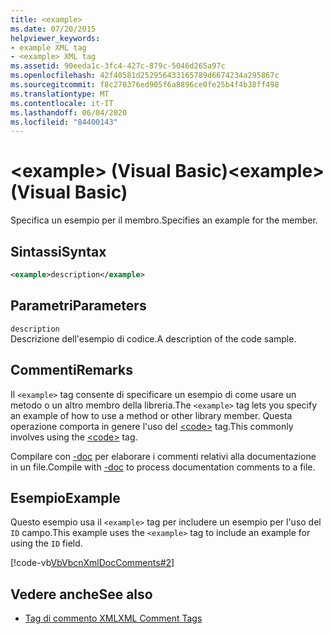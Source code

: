 ```yaml
---
title: <example>
ms.date: 07/20/2015
helpviewer_keywords:
- example XML tag
- <example> XML tag
ms.assetid: 90eeda1c-3fc4-427c-879c-5046d265a97c
ms.openlocfilehash: 42f40581d252956433165789d6674234a295867c
ms.sourcegitcommit: f8c270376ed905f6a8896ce0fe25b4f4b38ff498
ms.translationtype: MT
ms.contentlocale: it-IT
ms.lasthandoff: 06/04/2020
ms.locfileid: "84400143"
---
```

# <a name="example-visual-basic"></a><span data-ttu-id="a5b7d-101">\<example> (Visual Basic)</span><span class="sxs-lookup"><span data-stu-id="a5b7d-101">\<example> (Visual Basic)</span></span>
<span data-ttu-id="a5b7d-102">Specifica un esempio per il membro.</span><span class="sxs-lookup"><span data-stu-id="a5b7d-102">Specifies an example for the member.</span></span>  
  
## <a name="syntax"></a><span data-ttu-id="a5b7d-103">Sintassi</span><span class="sxs-lookup"><span data-stu-id="a5b7d-103">Syntax</span></span>  
  
```xml  
<example>description</example>  
```  
  
## <a name="parameters"></a><span data-ttu-id="a5b7d-104">Parametri</span><span class="sxs-lookup"><span data-stu-id="a5b7d-104">Parameters</span></span>  
 `description`  
 <span data-ttu-id="a5b7d-105">Descrizione dell'esempio di codice.</span><span class="sxs-lookup"><span data-stu-id="a5b7d-105">A description of the code sample.</span></span>  
  
## <a name="remarks"></a><span data-ttu-id="a5b7d-106">Commenti</span><span class="sxs-lookup"><span data-stu-id="a5b7d-106">Remarks</span></span>  
 <span data-ttu-id="a5b7d-107">Il `<example>` tag consente di specificare un esempio di come usare un metodo o un altro membro della libreria.</span><span class="sxs-lookup"><span data-stu-id="a5b7d-107">The `<example>` tag lets you specify an example of how to use a method or other library member.</span></span> <span data-ttu-id="a5b7d-108">Questa operazione comporta in genere l'uso del [\<code>](code.md) tag.</span><span class="sxs-lookup"><span data-stu-id="a5b7d-108">This commonly involves using the [\<code>](code.md) tag.</span></span>  
  
 <span data-ttu-id="a5b7d-109">Compilare con [-doc](../../reference/command-line-compiler/doc.md) per elaborare i commenti relativi alla documentazione in un file.</span><span class="sxs-lookup"><span data-stu-id="a5b7d-109">Compile with [-doc](../../reference/command-line-compiler/doc.md) to process documentation comments to a file.</span></span>  
  
## <a name="example"></a><span data-ttu-id="a5b7d-110">Esempio</span><span class="sxs-lookup"><span data-stu-id="a5b7d-110">Example</span></span>  
 <span data-ttu-id="a5b7d-111">Questo esempio usa il `<example>` tag per includere un esempio per l'uso del `ID` campo.</span><span class="sxs-lookup"><span data-stu-id="a5b7d-111">This example uses the `<example>` tag to include an example for using the `ID` field.</span></span>  
  
 [!code-vb[VbVbcnXmlDocComments#2](~/samples/snippets/visualbasic/VS_Snippets_VBCSharp/VbVbcnXmlDocComments/VB/Class1.vb#2)]  
  
## <a name="see-also"></a><span data-ttu-id="a5b7d-112">Vedere anche</span><span class="sxs-lookup"><span data-stu-id="a5b7d-112">See also</span></span>

- [<span data-ttu-id="a5b7d-113">Tag di commento XML</span><span class="sxs-lookup"><span data-stu-id="a5b7d-113">XML Comment Tags</span></span>](index.md)
